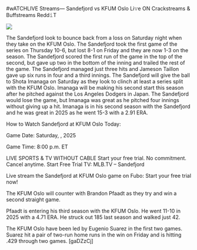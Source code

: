 #wATCHLIVE Streams— Sandefjord vs KFUM Oslo Li𝚟e ON Crackstreams & Buffstreams Redd𝚒T  
  
  
[![](https://i.imgur.com/qSNzIqt.png)](https://movie.rssnews.media/gPkDrehY.php)  
  
The Sandefjord look to bounce back from a loss on Saturday night when they take on the KFUM Oslo. The Sandefjord took the first game of the series on Thursday 10-6, but lost 8-1 on Friday and they are now 1-3 on the season. The Sandefjord scored the first run of the game in the top of the second, but gave up two in the bottom of the inning and trailed the rest of the game. The Sandefjord managed just three hits and Jameson Taillon gave up six runs in four and a third innings. The Sandefjord will give the ball to Shota Imanaga on Saturday as they look to clinch at least a series split with the KFUM Oslo. Imanaga will be making his second start this season after he pitched against the Los Angeles Dodgers in Japan. The Sandefjord would lose the game, but Imanaga was great as he pitched four innings without giving up a hit. Imanaga is in his second season with the Sandefjord and he was great in 2025 as he went 15-3 with a 2.91 ERA.

How to Watch Sandefjord at KFUM Oslo Today:

Game Date: Saturday, , 2025

Game Time: 8:00 p.m. ET

LIVE SPORTS & TV WITHOUT CABLE
Start your free trial. No commitment. Cancel anytime.
Start Free Trial
TV: MLB.TV – Sandefjord

Live stream the Sandefjord at KFUM Oslo game on Fubo: Start your free trial now!

The KFUM Oslo will counter with Brandon Pfaadt as they try and win a second straight game.

Pfaadt is entering his third season with the KFUM Oslo. He went 11-10 in 2025 with a 4.71 ERA. He struck out 185 last season and walked just 42.

The KFUM Oslo have been led by Eugenio Suarez in the first two games. Suarez hit a pair of two-run home runs in the win on Friday and is hitting .429 through two games. [gaDZzCj]